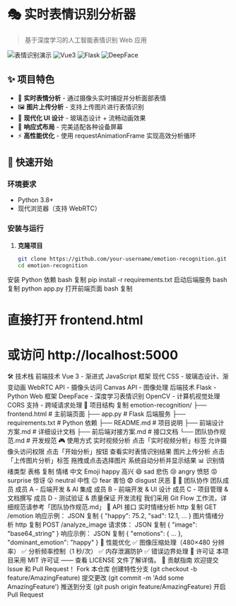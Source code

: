 # 🎭 实时表情识别分析器

> 基于深度学习的人工智能表情识别 Web 应用

![表情识别演示](https://img.shields.io/badge/表情识别-实时分析-blue)
![Vue3](https://img.shields.io/badge/Vue3-前端框架-green)
![Flask](https://img.shields.io/badge/Flask-后端框架-red)
![DeepFace](https://img.shields.io/badge/DeepFace-AI模型-orange)

## ✨ 项目特色

- 🎯 **实时表情分析** - 通过摄像头实时捕捉并分析面部表情
- 🖼️ **图片上传分析** - 支持上传图片进行表情识别
- 🎨 **现代化 UI 设计** - 玻璃态设计 + 流畅动画效果
- 📱 **响应式布局** - 完美适配各种设备屏幕
- ⚡ **高性能优化** - 使用 requestAnimationFrame 实现高效分析循环

## 🚀 快速开始

### 环境要求
- Python 3.8+
- 现代浏览器（支持 WebRTC）

### 安装与运行

1. **克隆项目**
   ```bash
   git clone https://github.com/your-username/emotion-recognition.git
   cd emotion-recognition
安装 Python 依赖
bash
复制
pip install -r requirements.txt
启动后端服务
bash
复制
python app.py
打开前端页面
bash
复制
# 直接打开 frontend.html
# 或访问 http://localhost:5000
🛠️ 技术栈
前端技术
Vue 3 - 渐进式 JavaScript 框架
现代 CSS - 玻璃态设计、渐变动画
WebRTC API - 摄像头访问
Canvas API - 图像处理
后端技术
Flask - Python Web 框架
DeepFace - 深度学习表情识别
OpenCV - 计算机视觉处理
CORS 支持 - 跨域请求处理
📁 项目结构
复制
emotion-recognition/
├── frontend.html          # 主前端页面
├── app.py                 # Flask 后端服务
├── requirements.txt       # Python 依赖
├── README.md              # 项目说明
├── 前端设计方案.md         # 详细设计文档
├── 前后端对接方案.md       # 接口文档
└── 团队协作规范.md         # 开发规范
🎮 使用方式
实时视频分析
点击「实时视频分析」标签
允许摄像头访问权限
点击「开始分析」按钮
查看实时表情识别结果
图片上传分析
点击「上传图片分析」标签
拖拽或点击选择图片
系统自动分析并显示结果
📊 识别情绪类型
表格
复制
情绪	中文	Emoji
happy	高兴	😄
sad	悲伤	😢
angry	愤怒	😡
surprise	惊讶	😮
neutral	中性	😐
fear	害怕	😨
disgust	厌恶	🤢
👥 团队协作
团队成员
成员 A - 后端开发 & AI 集成
成员 B - 前端开发 & UI 设计
成员 C - 项目管理 & 文档撰写
成员 D - 测试验证 & 质量保证
开发流程
我们采用 Git Flow 工作流，详细规范请参考「团队协作规范.md」
🔧 API 接口
实时情绪分析
http
复制
GET /emotion
响应示例：
JSON
复制
{ "happy": 75.2, "sad": 12.1, ... }
图片情绪分析
http
复制
POST /analyze_image
请求体：
JSON
复制
{ "image": "base64_string" }
响应示例：
JSON
复制
{ "emotions": { ... }, "dominant_emotion": "happy" }
🎯 性能优化
✅ 图像压缩处理（480×480 分辨率）
✅ 分析频率控制（1 秒/次）
✅ 内存泄漏防护
✅ 错误边界处理
📝 许可证
本项目采用 MIT 许可证 —— 查看 LICENSE 文件了解详情。
🤝 贡献指南
欢迎提交 Issue 和 Pull Request！
Fork 本仓库
创建特性分支 (git checkout -b feature/AmazingFeature)
提交更改 (git commit -m 'Add some AmazingFeature')
推送到分支 (git push origin feature/AmazingFeature)
开启 Pull Request

